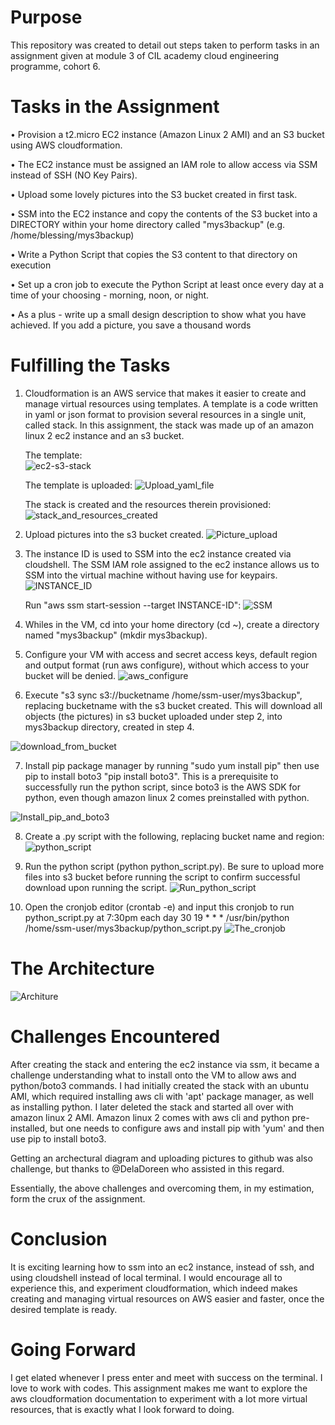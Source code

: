 # Purpose
This repository was created to detail out steps taken to perform tasks in an assignment given at module 3 of CIL academy cloud engineering programme, cohort 6.

# Tasks in the Assignment
•	Provision a t2.micro EC2 instance (Amazon Linux 2 AMI) and an S3 bucket using AWS cloudformation.

•	The EC2 instance must be assigned an IAM role to allow access via SSM instead of SSH (NO Key Pairs).

•	Upload some lovely pictures into the S3 bucket created in first task.

•	SSM into the EC2 instance and copy the contents of the S3 bucket into a DIRECTORY within your home directory called "mys3backup" (e.g. /home/blessing/mys3backup)

•	Write a Python Script that copies the S3 content to that directory on execution

•	Set up a cron job to execute the Python Script at least once every day at a time of your choosing - morning, noon, or night.

•	As a plus - write up a small design description to show what you have achieved. If you add a picture, you save a thousand words 

# Fulfilling the Tasks
1. Cloudformation is an AWS service that makes it easier to create and manage virtual resources using templates. A template is a code written in yaml or json format to provision several resources in a single unit, called stack. In this assignment, the stack was made up of an amazon linux 2 ec2 instance and an s3 bucket.

    The template:   
![ec2-s3-stack](https://github.com/seyramgabriel/CIL-module-3-assignment/assets/130064282/7182ac1f-edc3-4e6e-be9a-07ecab925f15)

    The template is uploaded:
![Upload_yaml_file](https://github.com/seyramgabriel/CIL-module-3-assignment/assets/130064282/d942febb-5252-4887-b5d1-5d32f1a40383)


    The stack is created and the resources therein provisioned:
![stack_and_resources_created](https://github.com/seyramgabriel/CIL-module-3-assignment/assets/130064282/848c9de0-59e6-4145-ab68-528853ca7604)


2. Upload pictures into the s3 bucket created.
![Picture_upload](https://github.com/seyramgabriel/CIL-module-3-assignment/assets/130064282/218af247-ec41-49d3-b6b5-1fa277fbb7dc)


3. The instance ID is used to SSM into the ec2 instance created via cloudshell.  The SSM IAM role assigned to the ec2 instance allows us to SSM into the virtual machine without having use for keypairs. 
![INSTANCE_ID](https://github.com/seyramgabriel/CIL-module-3-assignment/assets/130064282/27f27c83-a027-48d6-9f2b-51a11a3b7d29)


   Run "aws ssm start-session --target INSTANCE-ID":
![SSM](https://github.com/seyramgabriel/CIL-module-3-assignment/assets/130064282/cdb3249c-f553-4243-a8da-639b65b69601)


4. Whiles in the VM, cd into your home directory (cd ~), create a directory named "mys3backup" (mkdir mys3backup). 

5. Configure your VM with access and secret access keys, default region and output format (run aws configure), without which access to your bucket will be denied.
![aws_configure](https://github.com/seyramgabriel/CIL-module-3-assignment/assets/130064282/c4830e52-49ca-4d20-a795-db46743c6822)

6. Execute "s3 sync s3://bucketname /home/ssm-user/mys3backup", replacing bucketname with the s3 bucket created.
This will download all objects (the pictures) in s3 bucket uploaded under step 2, into mys3backup directory, created in step 4.

![download_from_bucket](https://github.com/seyramgabriel/CIL-module-3-assignment/assets/130064282/9590a437-38df-4be2-a09a-78f2f18080ee)


7. Install pip package manager by running "sudo yum install pip" then use pip to install boto3 "pip install boto3". This is a prerequisite to successfully run the python script, since boto3 is the AWS SDK for python, even though amazon linux 2 comes preinstalled with python.

![Install_pip_and_boto3](https://github.com/seyramgabriel/CIL-module-3-assignment/assets/130064282/93c27d74-3a3b-498a-b013-8c257a84bd99)


8. Create a .py script with the following, replacing bucket name and region:  
![python_script](https://github.com/seyramgabriel/CIL-module-3-assignment/assets/130064282/809ab54b-f730-4ba7-b736-2c5f30177769)


9. Run the python script (python python_script.py). Be sure to upload more files into s3 bucket before running the script to confirm successful download upon running the script.
![Run_python_script](https://github.com/seyramgabriel/CIL-module-3-assignment/assets/130064282/0d394058-2883-4f11-892d-2674cd6680f0)


   
11. Open the cronjob editor (crontab -e) and input this cronjob to run python_script.py at 7:30pm each day
30 19 * * * /usr/bin/python /home/ssm-user/mys3backup/python_script.py
![The_cronjob](https://github.com/seyramgabriel/CIL-module-3-assignment/assets/130064282/3b64688e-f930-435a-95e1-d1667e3e8f7e)



# The Architecture
![Architure](https://github.com/seyramgabriel/CIL-module-3-assignment/assets/130064282/d4ac56e3-2c16-46f4-a8e5-2a3c5a464106)


# Challenges Encountered
After creating the stack and entering the ec2 instance via ssm, it became a challenge understanding what to install onto the VM to allow aws and python/boto3 commands. I had initially created the stack with an ubuntu AMI, which required installing aws cli with 'apt' package manager, as well as installing python. I later deleted the stack and started all over with amazon linux 2 AMI. Amazon linux 2 comes with aws cli and python pre-installed, but one needs to configure aws and install pip with 'yum' and then use pip to install boto3.

Getting an archectural diagram and uploading pictures to github was also challenge, but thanks to @DelaDoreen who assisted in this regard.

Essentially, the above challenges and overcoming them, in my estimation, form the crux of the assignment.

# Conclusion
It is exciting learning how to ssm into an ec2 instance, instead of ssh, and using  cloudshell instead of local terminal. I would encourage all to experience this, and experiment cloudformation, which indeed makes creating and managing virtual resources on AWS easier and faster, once the desired template is ready.

# Going Forward
I get elated whenever I press enter and meet with success on the terminal. I love to work with codes. This assignment makes me want to explore the aws cloudformation documentation to experiment with a lot more virtual resources, that is exactly what I look forward to doing. 

   
